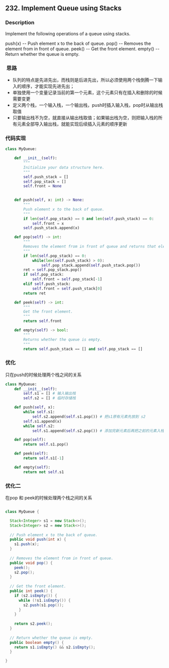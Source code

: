 ## 232. Implement Queue using Stacks


### Description
Implement the following operations of a queue using stacks.

push(x) -- Push element x to the back of queue.
pop() -- Removes the element from in front of queue.
peek() -- Get the front element.
empty() -- Return whether the queue is empty.


###  思路
- 队列的特点是先进先出，而栈则是后进先出，所以必须使用两个栈倒腾一下输入的顺序，才能实现先进先出；
- 单独使用一个变量记录当前的第一个元素，这个元素只有在插入和删除的时候需要变更
- 定义两个栈，一个输入栈，一个输出栈，push时插入输入栈，pop时从输出栈取值
- 只要输出栈不为空，就直接从输出栈取值；如果输出栈为空，则把输入栈的所有元素全部导入输出栈，就能实现后续插入元素的顺序更新

### 代码实现
```python
class MyQueue:

    def __init__(self):
        """
        Initialize your data structure here.
        """
        self.push_stack = []
        self.pop_stack = []
        self.front = None
        

    def push(self, x: int) -> None:
        """
        Push element x to the back of queue.
        """
        if len(self.pop_stack) == 0 and len(self.push_stack) == 0:
            self.front = x
        self.push_stack.append(x)

    def pop(self) -> int:
        """
        Removes the element from in front of queue and returns that element.
        """
        if len(self.pop_stack) == 0:
            while(len(self.push_stack) > 0):
                self.pop_stack.append(self.push_stack.pop())
        ret = self.pop_stack.pop()
        if self.pop_stack:
            self.front = self.pop_stack[-1] 
        elif self.push_stack:
            self.front = self.push_stack[0]
        return ret

    def peek(self) -> int:
        """
        Get the front element.
        """
        return self.front

    def empty(self) -> bool:
        """
        Returns whether the queue is empty.
        """
        return self.push_stack == [] and self.pop_stack == [] 

```

### 优化
只在push的时候处理两个栈之间的关系
```python
class MyQueue:
    def __init__(self):
        self.s1 = [] # 输入输出栈
        self.s2 = [] # 临时存储栈

    def push(self, x):
        while self.s1:
            self.s2.append(self.s1.pop()) # 把s1原有元素先放到 s2
        self.s1.append(x)
        while self.s2:
            self.s1.append(self.s2.pop()) # 添加完新元素后再把之前的元素入栈，这样新进来的元素就去到了栈底

    def pop(self):
        return self.s1.pop()

    def peek(self):
        return self.s1[-1]

    def empty(self):
        return not self.s1
```

### 优化二
在pop 和 peek的时候处理两个栈之间的关系
```java

class MyQueue {

  Stack<Integer> s1 = new Stack<>();
  Stack<Integer> s2 = new Stack<>();
  
  // Push element x to the back of queue.
  public void push(int x) {
    s1.push(x);
  }
  
  // Removes the element from in front of queue.
  public void pop() {
    peek();
    s2.pop();
  }
  
  // Get the front element.
  public int peek() {
    if (s2.isEmpty()) {
      while (!s1.isEmpty()) {
        s2.push(s1.pop());
      }
    }
    
    return s2.peek();
  }
  
  // Return whether the queue is empty.
  public boolean empty() {
    return s1.isEmpty() && s2.isEmpty();
  }

}
```


